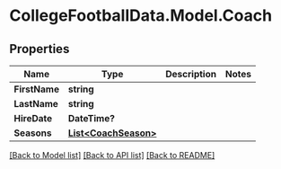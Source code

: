 # CollegeFootballData.Model.Coach

## Properties

Name | Type | Description | Notes
------------ | ------------- | ------------- | -------------
**FirstName** | **string** |  | 
**LastName** | **string** |  | 
**HireDate** | **DateTime?** |  | 
**Seasons** | [**List&lt;CoachSeason&gt;**](CoachSeason.md) |  | 

[[Back to Model list]](../README.md#documentation-for-models) [[Back to API list]](../README.md#documentation-for-api-endpoints) [[Back to README]](../README.md)


